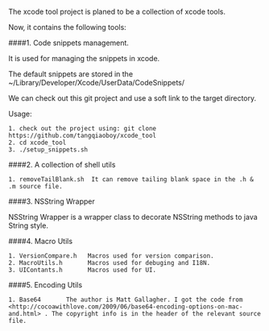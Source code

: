 The xcode tool project is planed to be a collection of xcode tools.

Now, it contains the following tools:

####1. Code snippets management.

It is used for managing the snippets in xcode.

The default snippets are stored in the ~/Library/Developer/Xcode/UserData/CodeSnippets/

We can check out this git project and use a soft link to the target directory.

Usage:

	1. check out the project using: git clone https://github.com/tangqiaoboy/xcode_tool
	2. cd xcode_tool
	3. ./setup_snippets.sh


####2. A collection of shell utils

	1. removeTailBlank.sh  It can remove tailing blank space in the .h & .m source file.

####3. NSString Wrapper

NSString Wrapper is a wrapper class to decorate NSString methods to java String style.

####4. Macro Utils

    1. VersionCompare.h   Macros used for version comparison.
    2. MacroUtils.h       Macros used for debuging and I18N.
    3. UIContants.h       Macros used for UI.

####5. Encoding Utils

    1. Base64       The author is Matt Gallagher. I got the code from <http://cocoawithlove.com/2009/06/base64-encoding-options-on-mac-and.html> . The copyright info is in the header of the relevant source file.

